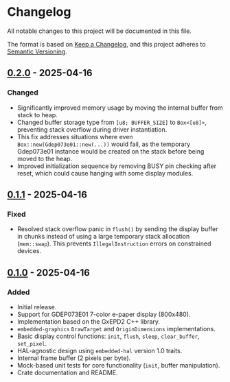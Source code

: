 # Changelog

All notable changes to this project will be documented in this file.

The format is based on [Keep a Changelog](https://keepachangelog.com/en/1.0.0/),
and this project adheres to [Semantic Versioning](https://semver.org/spec/v2.0.0.html).

## [0.2.0] - 2025-04-16

### Changed

*   Significantly improved memory usage by moving the internal buffer from stack to heap.
*   Changed buffer storage type from `[u8; BUFFER_SIZE]` to `Box<[u8]>`, preventing stack overflow during driver instantiation.
*   This fix addresses situations where even `Box::new(Gdep073e01::new(...))` would fail, as the temporary Gdep073e01 instance would be created on the stack before being moved to the heap.
*   Improved initialization sequence by removing BUSY pin checking after reset, which could cause hanging with some display modules.

## [0.1.1] - 2025-04-16

### Fixed

*   Resolved stack overflow panic in `flush()` by sending the display buffer in chunks instead of using a large temporary stack allocation (`mem::swap`). This prevents `IllegalInstruction` errors on constrained devices.

## [0.1.0] - 2025-04-16

### Added

*   Initial release.
*   Support for GDEP073E01 7-color e-paper display (800x480).
*   Implementation based on the GxEPD2 C++ library.
*   `embedded-graphics` `DrawTarget` and `OriginDimensions` implementations.
*   Basic display control functions: `init`, `flush`, `sleep`, `clear_buffer`, `set_pixel`.
*   HAL-agnostic design using `embedded-hal` version 1.0 traits.
*   Internal frame buffer (2 pixels per byte).
*   Mock-based unit tests for core functionality (`init`, buffer manipulation).
*   Crate documentation and README.

[0.2.0]: https://github.com/xandronak/gdep073e01/compare/v0.1.1...v0.2.0
[0.1.1]: https://github.com/xandronak/gdep073e01/compare/v0.1.0...v0.1.1
[0.1.0]: https://github.com/xandronak/gdep073e01/releases/tag/v0.1.0 